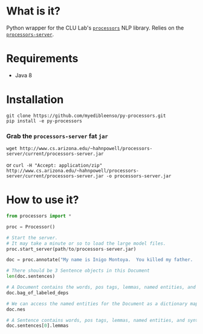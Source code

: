 # What is it?
Python wrapper for the CLU Lab's [`processors`](http://github.com/clulab/processors) NLP library.  Relies on the [`processors-server`](http://github.com/myedibleenso/processors-server).

# Requirements
- Java 8

# Installation

```
git clone https://github.com/myedibleenso/py-processors.git
pip install -e py-processors
```

### Grab the `processors-server` fat `jar`

`wget http://www.cs.arizona.edu/~hahnpowell/processors-server/current/processors-server.jar`

or
`curl -H "Accept: application/zip" http://www.cs.arizona.edu/~hahnpowell/processors-server/current/processors-server.jar -o processors-server.jar`

# How to use it?

```python
from processors import *

proc = Processor()

# Start the server.
# It may take a minute or so to load the large model files.
proc.start_server(path/to/processors-server.jar)

doc = proc.annotate("My name is Inigo Montoya.  You killed my father.  Prepare to die.")

# There should be 3 Sentence objects in this Document
len(doc.sentences)

# A Document contains the words, pos tags, lemmas, named entities, and syntactic dependencies of its component Sentences
doc.bag_of_labeled_deps

# We can access the named entities for the Document as a dictionary mapping an NE label -> list of named entities
doc.nes

# A Sentence contains words, pos tags, lemmas, named entities, and syntactic dependencies
doc.sentences[0].lemmas
```
